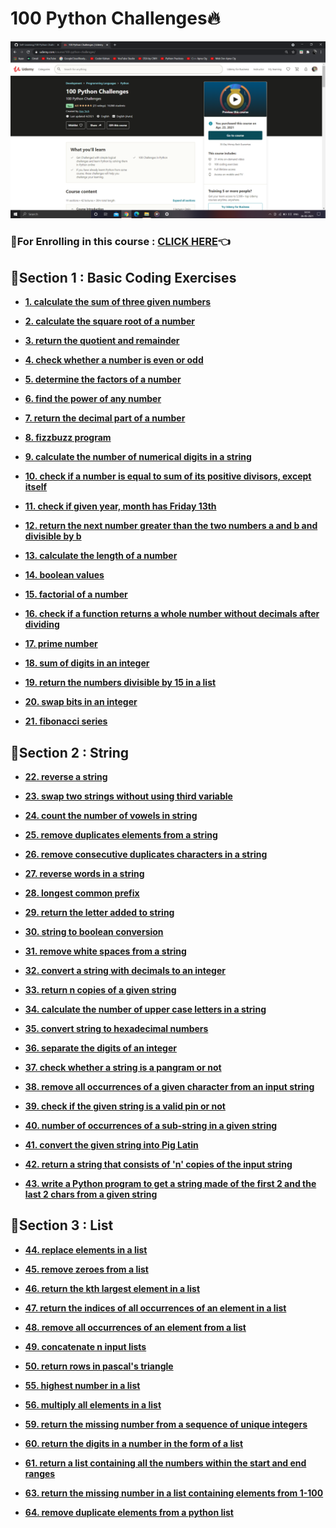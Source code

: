 # 100 Python Challenges🔥

<img src="https://github.com/kishanrajput23/Self-Learning/blob/main/100%20Python%20Challenge/100%20Python%20Challenges.png" alt="Udemy Course">

### 🔸For Enrolling in this course : [CLICK HERE](https://www.udemy.com/course/100-python-challenges/)👈

## 📌Section 1 : Basic Coding Exercises

- **[1. calculate the sum of three given numbers](https://github.com/kishanrajput23/Self-Learning/blob/main/100%20Python%20Challenge/Basic%20Coding%20Exercises/1.%20calculate%20the%20sum%20of%20three%20given%20numbers.py)**

- **[2. calculate the square root of a number](https://github.com/kishanrajput23/Self-Learning/blob/main/100%20Python%20Challenge/Basic%20Coding%20Exercises/2.%20calculate%20the%20square%20root%20of%20a%20number.py)**

- **[3. return the quotient and remainder](https://github.com/kishanrajput23/Self-Learning/blob/main/100%20Python%20Challenge/Basic%20Coding%20Exercises/3.%20return%20the%20quotient%20and%20remainder.py)**

- **[4. check whether a number is even or odd](https://github.com/kishanrajput23/Self-Learning/blob/main/100%20Python%20Challenge/Basic%20Coding%20Exercises/4.%20check%20whether%20a%20number%20is%20even%20or%20odd.py)**

- **[5. determine the factors of a number](https://github.com/kishanrajput23/Self-Learning/blob/main/100%20Python%20Challenge/Basic%20Coding%20Exercises/5.%20determine%20the%20factors%20of%20a%20number.py)**

- **[6. find the power of any number](https://github.com/kishanrajput23/Self-Learning/blob/main/100%20Python%20Challenge/Basic%20Coding%20Exercises/6.%20find%20the%20power%20of%20any%20number.py)**

- **[7. return the decimal part of a number](https://github.com/kishanrajput23/Self-Learning/blob/main/100%20Python%20Challenge/Basic%20Coding%20Exercises/7.%20return%20the%20decimal%20part%20of%20a%20number.py)**

- **[8. fizzbuzz program](https://github.com/kishanrajput23/Self-Learning/blob/main/100%20Python%20Challenge/Basic%20Coding%20Exercises/8.%20fizzbuzz%20program.py)**

- **[9. calculate the number of numerical digits in a string](https://github.com/kishanrajput23/Self-Learning/blob/main/100%20Python%20Challenge/Basic%20Coding%20Exercises/9.%20calculate%20the%20number%20of%20numerical%20digits%20in%20a%20string.py)**

- **[10. check if a number is equal to sum of its positive divisors, except itself](https://github.com/kishanrajput23/Self-Learning/blob/main/100%20Python%20Challenge/Basic%20Coding%20Exercises/10.%20check%20if%20a%20number%20is%20equal%20to%20sum%20of%20its%20positive%20divisors%2C%20except%20itself.py)**

- **[11. check if given year, month has Friday 13th](https://github.com/kishanrajput23/Self-Learning/blob/main/100%20Python%20Challenge/Basic%20Coding%20Exercises/11.%20check%20if%20given%20year%2C%20month%20has%20Friday%2013th.py)**


- **[12. return the next number greater than the two numbers a and b and divisible by b](https://github.com/kishanrajput23/Self-Learning/blob/main/100%20Python%20Challenge/Basic%20Coding%20Exercises/12.%20return%20the%20next%20number%20greater%20than%20the%20two%20numbers%20a%20and%20b%20and%20divisible%20by%20b.py)**

- **[13. calculate the length of a number](https://github.com/kishanrajput23/Self-Learning/blob/main/100%20Python%20Challenge/Basic%20Coding%20Exercises/13.%20calculate%20the%20length%20of%20a%20number.py)**

- **[14. boolean values](https://github.com/kishanrajput23/Self-Learning/blob/main/100%20Python%20Challenge/Basic%20Coding%20Exercises/14.%20boolean%20values.py)**

- **[15. factorial of a number](https://github.com/kishanrajput23/Self-Learning/blob/main/100%20Python%20Challenge/Basic%20Coding%20Exercises/15.%20factorial%20of%20a%20number.py)**

- **[16. check if a function returns a whole number without decimals after dividing](https://github.com/kishanrajput23/Self-Learning/blob/main/100%20Python%20Challenge/Basic%20Coding%20Exercises/16.%20check%20if%20a%20function%20returns%20a%20whole%20number%20without%20decimals%20after%20dividing.py)**

- **[17. prime number](https://github.com/kishanrajput23/Self-Learning/blob/main/100%20Python%20Challenge/Basic%20Coding%20Exercises/17.%20prime%20number.py)**

- **[18. sum of digits in an integer](https://github.com/kishanrajput23/Self-Learning/blob/main/100%20Python%20Challenge/Basic%20Coding%20Exercises/18.%20sum%20of%20digits%20in%20an%20integer.py)**

- **[19. return the numbers divisible by 15 in a list](https://github.com/kishanrajput23/Self-Learning/blob/main/100%20Python%20Challenge/Basic%20Coding%20Exercises/19.%20return%20the%20numbers%20divisible%20by%2015%20in%20a%20list.py)**

- **[20. swap bits in an integer](https://github.com/kishanrajput23/Self-Learning/blob/main/100%20Python%20Challenge/Basic%20Coding%20Exercises/20.%20swap%20bits%20in%20an%20integer.py)**

- **[21. fibonacci series](https://github.com/kishanrajput23/Self-Learning/blob/main/100%20Python%20Challenge/Basic%20Coding%20Exercises/21.%20fibonacci%20series.py)**

## 📌Section 2 : String

- **[22. reverse a string](https://github.com/kishanrajput23/Self-Learning/blob/main/100%20Python%20Challenge/String/22.%20reverse%20a%20string.py)**

- **[23. swap two strings without using third variable](https://github.com/kishanrajput23/Self-Learning/blob/main/100%20Python%20Challenge/String/23.%20swap%20two%20strings%20without%20using%20third%20variable.py)**

- **[24. count the number of vowels in string](https://github.com/kishanrajput23/Self-Learning/blob/main/100%20Python%20Challenge/String/24.%20count%20the%20number%20of%20vowels%20in%20string.py)**

- **[25. remove duplicates elements from a string](https://github.com/kishanrajput23/Self-Learning/blob/main/100%20Python%20Challenge/String/25.%20remove%20duplicates%20elements%20from%20a%20string.py)**

- **[26. remove consecutive duplicates characters in a string](https://github.com/kishanrajput23/Self-Learning/blob/main/100%20Python%20Challenge/String/26.%20remove%20consecutive%20duplicates%20characters%20in%20a%20string.py)**

- **[27. reverse words in a string](https://github.com/kishanrajput23/Self-Learning/blob/main/100%20Python%20Challenge/String/27.%20reverse%20words%20in%20a%20string.py)**

- **[28. longest common prefix](https://github.com/kishanrajput23/Self-Learning/blob/main/100%20Python%20Challenge/String/28.%20longest%20common%20prefix.py)**

- **[29. return the letter added to string](https://github.com/kishanrajput23/Self-Learning/blob/main/100%20Python%20Challenge/String/29.%20return%20the%20letter%20added%20to%20string.py)**

- **[30. string to boolean conversion](https://github.com/kishanrajput23/Self-Learning/blob/main/100%20Python%20Challenge/String/30.%20string%20to%20boolean%20conversion.py)**

- **[31. remove white spaces from a string](https://github.com/kishanrajput23/Self-Learning/blob/main/100%20Python%20Challenge/String/31.%20remove%20white%20spaces%20from%20a%20string.py)**

- **[32. convert a string with decimals to an integer](https://github.com/kishanrajput23/Self-Learning/blob/main/100%20Python%20Challenge/String/32.%20convert%20a%20string%20with%20decimals%20to%20an%20integer.py)**

- **[33. return n copies of a given string](https://github.com/kishanrajput23/Self-Learning/blob/main/100%20Python%20Challenge/String/33.%20return%20n%20copies%20of%20a%20given%20string.py)**

- **[34. calculate the number of upper case letters in a string](https://github.com/kishanrajput23/Self-Learning/blob/main/100%20Python%20Challenge/String/34.%20calculate%20the%20number%20of%20upper%20case%20letters%20in%20a%20string.py)**

- **[35. convert string to hexadecimal numbers](https://github.com/kishanrajput23/Self-Learning/blob/main/100%20Python%20Challenge/String/35.%20convert%20string%20to%20hexadecimal%20numbers.py)**

- **[36. separate the digits of an integer](https://github.com/kishanrajput23/Self-Learning/blob/main/100%20Python%20Challenge/String/36.%20separate%20the%20digits%20of%20an%20integer.py)**

- **[37. check whether a string is a pangram or not](https://github.com/kishanrajput23/Self-Learning/blob/main/100%20Python%20Challenge/String/37.%20check%20whether%20a%20string%20is%20a%20pangram%20or%20not.py)**

- **[38. remove all occurrences of a given character from an input string](https://github.com/kishanrajput23/Self-Learning/blob/main/100%20Python%20Challenge/String/38.%20remove%20all%20occurrences%20of%20a%20given%20character%20from%20an%20input%20string.py)**

- **[39. check if the given string is a valid pin or not](https://github.com/kishanrajput23/Self-Learning/blob/main/100%20Python%20Challenge/String/39.%20check%20if%20the%20given%20string%20is%20a%20valid%20pin%20or%20not.py)**

- **[40. number of occurrences of a sub-string in a given string](https://github.com/kishanrajput23/Self-Learning/blob/main/100%20Python%20Challenge/String/40.%20number%20of%20occurrences%20of%20a%20sub-string%20in%20a%20given%20string.py)**

- **[41. convert the given string into Pig Latin](https://github.com/kishanrajput23/Self-Learning/blob/main/100%20Python%20Challenge/String/41.%20convert%20the%20given%20string%20into%20Pig%20Latin.py)**

- **[42. return a string that consists of 'n' copies of the input string](https://github.com/kishanrajput23/Self-Learning/blob/main/100%20Python%20Challenge/String/42.%20return%20a%20string%20that%20consists%20of%20'n'%20copies%20of%20the%20input%20string.py)**

- **[43. write a Python program to get a string made of the first 2 and the last 2 chars from a given string](https://github.com/kishanrajput23/Self-Learning/blob/main/100%20Python%20Challenge/String/43.%20write%20a%20Python%20program%20to%20get%20a%20string%20made%20of%20the%20first%202%20and%20the%20last%202%20chars%20from%20a%20given%20string.py)**

## 📌Section 3 : List

- **[44. replace elements in a list](https://github.com/kishanrajput23/Self-Learning/blob/main/100%20Python%20Challenge/List/44.%20replace%20elements%20in%20a%20list.py)**

- **[45. remove zeroes from a list](https://github.com/kishanrajput23/Self-Learning/blob/main/100%20Python%20Challenge/List/45.%20remove%20zeroes%20from%20a%20list.py)**

- **[46. return the kth largest element in a list](https://github.com/kishanrajput23/Self-Learning/blob/main/100%20Python%20Challenge/List/46.%20return%20the%20kth%20largest%20element%20in%20a%20list.py)**

- **[47. return the indices of all occurrences of an element in a list](https://github.com/kishanrajput23/Self-Learning/blob/main/100%20Python%20Challenge/List/47.%20return%20the%20indices%20of%20all%20occurrences%20of%20an%20element%20in%20a%20list.py)**

- **[48. remove all occurrences of an element from a list](https://github.com/kishanrajput23/Self-Learning/blob/main/100%20Python%20Challenge/List/48.%20remove%20all%20occurrences%20of%20an%20element%20from%20a%20list.py)**

- **[49. concatenate n input lists](https://github.com/kishanrajput23/Self-Learning/blob/main/100%20Python%20Challenge/List/49.%20concatenate%20n%20input%20lists.py)**

- **[50. return rows in pascal's triangle](https://github.com/kishanrajput23/Self-Learning/blob/main/100%20Python%20Challenge/List/50.%20return%20rows%20in%20pascal's%20triangle.py)**

- **[55. highest number in a list](https://github.com/kishanrajput23/Self-Learning/blob/main/100%20Python%20Challenge/List/55.%20highest%20number%20in%20a%20list.py)**

- **[56. multiply all elements in a list](https://github.com/kishanrajput23/Self-Learning/blob/main/100%20Python%20Challenge/List/56.%20multiply%20all%20elements%20in%20a%20list.py)**

- **[59. return the missing number from a sequence of unique integers](https://github.com/kishanrajput23/Self-Learning/blob/main/100%20Python%20Challenge/List/59.%20return%20the%20missing%20number%20from%20a%20sequence%20of%20unique%20integers.py)**

- **[60. return the digits in a number in the form of a list](https://github.com/kishanrajput23/Self-Learning/blob/main/100%20Python%20Challenge/List/60.%20return%20the%20digits%20in%20a%20number%20in%20the%20form%20of%20a%20list.py)**

- **[61. return a list containing all the numbers within the start and end ranges](https://github.com/kishanrajput23/Self-Learning/blob/main/100%20Python%20Challenge/List/61.%20return%20a%20list%20containing%20all%20the%20numbers%20within%20the%20start%20and%20end%20ranges.py)**

- **[63. return the missing number in a list containing elements from 1-100](https://github.com/kishanrajput23/Self-Learning/blob/main/100%20Python%20Challenge/List/63.%20return%20the%20missing%20number%20in%20a%20list%20containing%20elements%20from%201-100.py)**

- **[64. remove duplicate elements from a python list](https://github.com/kishanrajput23/Self-Learning/blob/main/100%20Python%20Challenge/List/64.%20remove%20duplicate%20elements%20from%20a%20python%20list.py)**
